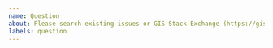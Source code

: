 ```yaml
---
name: Question
about: Please search existing issues or GIS Stack Exchange (https://gis.stackexchange.com/questions/tagged/pyproj) to avoid creating duplicates
labels: question
---
```


<!--
Please search existing issues to avoid creating duplicates.
Please check if someone has already asked the same/similar question on GIS Stack Exchange https://gis.stackexchange.com/questions/tagged/pyproj.

Issues installing pyproj?
Have you seen: http://pyproj4.github.io/pyproj/v2.2.0rel/installation.html
-->